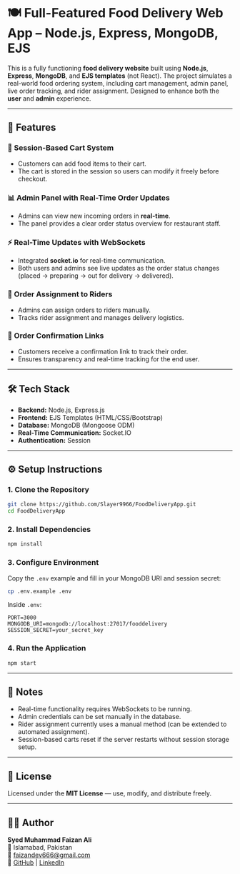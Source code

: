 # 🍽️ Full-Featured Food Delivery Web App – Node.js, Express, MongoDB, EJS

This is a fully functioning **food delivery website** built using **Node.js**, **Express**, **MongoDB**, and **EJS templates** (not React). The project simulates a real-world food ordering system, including cart management, admin panel, live order tracking, and rider assignment. Designed to enhance both the **user** and **admin** experience.

---

## 🚀 Features

### 🛒 Session-Based Cart System
- Customers can add food items to their cart.
- The cart is stored in the session so users can modify it freely before checkout.

### 📊 Admin Panel with Real-Time Order Updates
- Admins can view new incoming orders in **real-time**.
- The panel provides a clear order status overview for restaurant staff.

### ⚡ Real-Time Updates with WebSockets
- Integrated **socket.io** for real-time communication.
- Both users and admins see live updates as the order status changes (placed → preparing → out for delivery → delivered).

### 🚚 Order Assignment to Riders
- Admins can assign orders to riders manually.
- Tracks rider assignment and manages delivery logistics.

### 🔗 Order Confirmation Links
- Customers receive a confirmation link to track their order.
- Ensures transparency and real-time tracking for the end user.

---

## 🛠️ Tech Stack

- **Backend:** Node.js, Express.js  
- **Frontend:** EJS Templates (HTML/CSS/Bootstrap)  
- **Database:** MongoDB (Mongoose ODM)  
- **Real-Time Communication:** Socket.IO  
- **Authentication:** Session  

---



## ⚙️ Setup Instructions

### 1. Clone the Repository

```bash
git clone https://github.com/Slayer9966/FoodDeliveryApp.git
cd FoodDeliveryApp
```

### 2. Install Dependencies

```bash
npm install
```

### 3. Configure Environment

Copy the `.env` example and fill in your MongoDB URI and session secret:

```bash
cp .env.example .env
```

Inside `.env`:

```dotenv
PORT=3000
MONGODB_URI=mongodb://localhost:27017/fooddelivery
SESSION_SECRET=your_secret_key
```

### 4. Run the Application

```bash
npm start
```



---

## 📌 Notes

- Real-time functionality requires WebSockets to be running.
- Admin credentials can be set manually in the database.
- Rider assignment currently uses a manual method (can be extended to automated assignment).
- Session-based carts reset if the server restarts without session storage setup.

---

## 📜 License

Licensed under the **MIT License** — use, modify, and distribute freely.

---

## 🙋‍♂️ Author

**Syed Muhammad Faizan Ali**  
📍 Islamabad, Pakistan  
📧 faizandev666@gmail.com  
🔗 [GitHub](https://github.com/Slayer9966) | [LinkedIn](https://www.linkedin.com/posts/faizan-ali-7b4275297_mernstack-webdevelopment-realtimeupdates-activity-7250550573509361665-D179?utm_source=share&utm_medium=member_desktop&rcm=ACoAAEfDpTgBZMmz-8LKpOQTMYhhO24GPrIrPTI)
